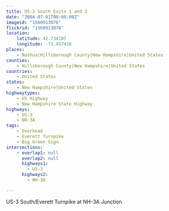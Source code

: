 ```yaml
---
title: US-3 South Exits 1 and 2
date: "2004-07-01T00:00:00Z"
imageid: "1560913076"
flickrid: "1560913076"
location:
    latitude: 42.734107
    longitude: -71.457416
places:
    - Nashua|Hillsborough County|New Hampshire|United States
counties:
    - Hillsborough County|New Hampshire|United States
countries:
    - United States
states:
    - New Hampshire|United States
highwaytypes:
    - US Highway
    - New Hampshire State Highway
highways:
    - US-3
    - NH-3A
tags:
    - Overhead
    - Everett Turnpike
    - Big Green Sign
intersections:
    - overlap1: null
      overlap2: null
      highways1:
        - US-3
      highways2:
        - NH-3A

---
```

US-3 South/Everett Turnpike at NH-3A Junction